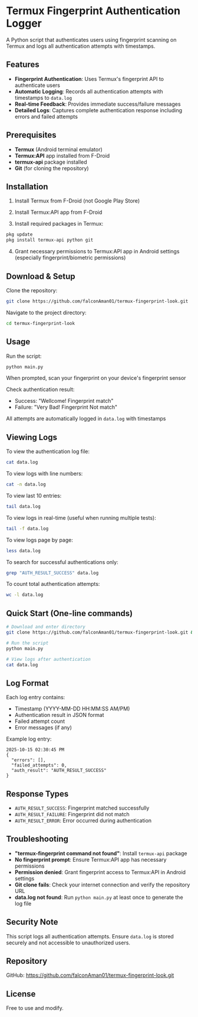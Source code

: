 # Termux Fingerprint Authentication Logger

A Python script that authenticates users using fingerprint scanning on Termux and logs all authentication attempts with timestamps.

## Features

- **Fingerprint Authentication**: Uses Termux's fingerprint API to authenticate users
- **Automatic Logging**: Records all authentication attempts with timestamps to `data.log`
- **Real-time Feedback**: Provides immediate success/failure messages
- **Detailed Logs**: Captures complete authentication response including errors and failed attempts

## Prerequisites

- **Termux** (Android terminal emulator)
- **Termux:API** app installed from F-Droid
- **termux-api** package installed
- **Git** (for cloning the repository)

## Installation

1. Install Termux from F-Droid (not Google Play Store)

2. Install Termux:API app from F-Droid

3. Install required packages in Termux:
```bash
pkg update
pkg install termux-api python git
```

4. Grant necessary permissions to Termux:API app in Android settings (especially fingerprint/biometric permissions)

## Download & Setup

Clone the repository:
```bash
git clone https://github.com/falconAman01/termux-fingerprint-look.git
```

Navigate to the project directory:
```bash
cd termux-fingerprint-look
```

## Usage

Run the script:
```bash
python main.py
```

When prompted, scan your fingerprint on your device's fingerprint sensor

Check authentication result:
- Success: "Wellcome! Fingerprint match"
- Failure: "Very Bad! Fingerprint Not match"

All attempts are automatically logged in `data.log` with timestamps

## Viewing Logs

To view the authentication log file:

```bash
cat data.log
```

To view logs with line numbers:
```bash
cat -n data.log
```

To view last 10 entries:
```bash
tail data.log
```

To view logs in real-time (useful when running multiple tests):
```bash
tail -f data.log
```

To view logs page by page:
```bash
less data.log
```

To search for successful authentications only:
```bash
grep "AUTH_RESULT_SUCCESS" data.log
```

To count total authentication attempts:
```bash
wc -l data.log
```

## Quick Start (One-line commands)

```bash
# Download and enter directory
git clone https://github.com/falconAman01/termux-fingerprint-look.git && cd termux-fingerprint-look

# Run the script
python main.py

# View logs after authentication
cat data.log
```

## Log Format

Each log entry contains:
- Timestamp (YYYY-MM-DD HH:MM:SS AM/PM)
- Authentication result in JSON format
- Failed attempt count
- Error messages (if any)

Example log entry:
```
2025-10-15 02:30:45 PM
{
  "errors": [],
  "failed_attempts": 0,
  "auth_result": "AUTH_RESULT_SUCCESS"
}
```

## Response Types

- `AUTH_RESULT_SUCCESS`: Fingerprint matched successfully
- `AUTH_RESULT_FAILURE`: Fingerprint did not match
- `AUTH_RESULT_ERROR`: Error occurred during authentication

## Troubleshooting

- **"termux-fingerprint command not found"**: Install `termux-api` package
- **No fingerprint prompt**: Ensure Termux:API app has necessary permissions
- **Permission denied**: Grant fingerprint access to Termux:API in Android settings
- **Git clone fails**: Check your internet connection and verify the repository URL
- **data.log not found**: Run `python main.py` at least once to generate the log file

## Security Note

This script logs all authentication attempts. Ensure `data.log` is stored securely and not accessible to unauthorized users.

## Repository

GitHub: https://github.com/falconAman01/termux-fingerprint-look.git

## License

Free to use and modify.
